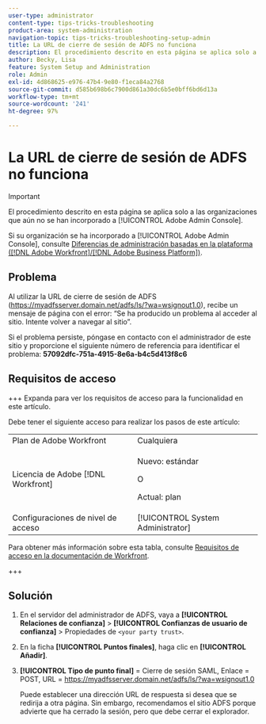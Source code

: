 ```yaml
---
user-type: administrator
content-type: tips-tricks-troubleshooting
product-area: system-administration
navigation-topic: tips-tricks-troubleshooting-setup-admin
title: La URL de cierre de sesión de ADFS no funciona
description: El procedimiento descrito en esta página se aplica solo a las organizaciones que aún no se han incorporado a Adobe Admin Console.
author: Becky, Lisa
feature: System Setup and Administration
role: Admin
exl-id: 4d868625-e976-47b4-9e80-f1eca84a2768
source-git-commit: d585b698b6c7900d861a30dc6b5e0bff6bd6d13a
workflow-type: tm+mt
source-wordcount: '241'
ht-degree: 97%

---
```


# La URL de cierre de sesión de ADFS no funciona

<!-- Audited: 1/2024 -->

>[!IMPORTANT]
>
>El procedimiento descrito en esta página se aplica solo a las organizaciones que aún no se han incorporado a [!UICONTROL Adobe Admin Console].
>
>Si su organización se ha incorporado a [!UICONTROL Adobe Admin Console], consulte [Diferencias de administración basadas en la plataforma ([!DNL Adobe Workfront]/[!DNL Adobe Business Platform])](../../administration-and-setup/get-started-wf-administration/actions-in-admin-console.md).

## Problema

Al utilizar la URL de cierre de sesión de ADFS (https://myadfsserver.domain.net/adfs/ls/?wa=wsignout1.0), recibe un mensaje de página con el error: “Se ha producido un problema al acceder al sitio. Intente volver a navegar al sitio”.

Si el problema persiste, póngase en contacto con el administrador de este sitio y proporcione el siguiente número de referencia para identificar el problema: **57092dfc-751a-4915-8e6a-b4c5d413f8c6**

## Requisitos de acceso

+++ Expanda para ver los requisitos de acceso para la funcionalidad en este artículo.

Debe tener el siguiente acceso para realizar los pasos de este artículo:

<table style="table-layout:auto"> 
 <col> 
 <col> 
 <tbody> 
  <tr> 
   <td role="rowheader">Plan de Adobe Workfront</td> 
   <td>Cualquiera</td> 
  </tr> 
  <tr> 
   <td role="rowheader">Licencia de Adobe [!DNL Workfront]</td> 
   <td> 
   <p>Nuevo: estándar</p>
   O
   <p>Actual: plan</p></td> 
  </tr> 
  <tr> 
   <td role="rowheader">Configuraciones de nivel de acceso</td> 
   <td>[!UICONTROL System Administrator]</td>  
  </tr> 
 </tbody> 
</table>

Para obtener más información sobre esta tabla, consulte [Requisitos de acceso en la documentación de Workfront](/help/quicksilver/administration-and-setup/add-users/access-levels-and-object-permissions/access-level-requirements-in-documentation.md).

+++

## Solución

1. En el servidor del administrador de ADFS, vaya a **[!UICONTROL Relaciones de confianza]** > **[!UICONTROL Confianzas de usuario de confianza]** > Propiedades de `<your party trust>`.

1. En la ficha **[!UICONTROL Puntos finales]**, haga clic en **[!UICONTROL Añadir]**.

1. **[!UICONTROL Tipo de punto final]** = Cierre de sesión SAML, Enlace = POST, URL = https://myadfsserver.domain.net/adfs/ls/?wa=wsignout1.0

   Puede establecer una dirección URL de respuesta si desea que se redirija a otra página. Sin embargo, recomendamos el sitio ADFS porque advierte que ha cerrado la sesión, pero que debe cerrar el explorador.
